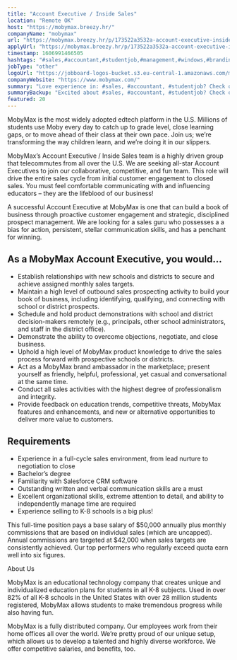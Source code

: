 ```yaml
---
title: "Account Executive / Inside Sales"
location: "Remote OK"
host: "https://mobymax.breezy.hr/"
companyName: "mobymax"
url: "https://mobymax.breezy.hr/p/173522a3532a-account-executive-inside-sales"
applyUrl: "https://mobymax.breezy.hr/p/173522a3532a-account-executive-inside-sales/apply"
timestamp: 1606991466505
hashtags: "#sales,#accountant,#studentjob,#management,#windows,#branding,#devsec,#crm,#office"
jobType: "other"
logoUrl: "https://jobboard-logos-bucket.s3.eu-central-1.amazonaws.com/mobymax"
companyWebsite: "https://www.mobymax.com/"
summary: "Love experience in: #sales, #accountant, #studentjob? Check out this job post!"
summaryBackup: "Excited about #sales, #accountant, #studentjob? Check out this job post!"
featured: 20
---
```


MobyMax is the most widely adopted edtech platform in the U.S. Millions of students use Moby every day to catch up to grade level, close learning gaps, or to move ahead of their class at their own pace. Join us; we’re transforming the way children learn, and we’re doing it in our slippers.

MobyMax’s Account Executive / Inside Sales team is a highly driven group that telecommutes from all over the U.S. We are seeking all-star Account Executives to join our collaborative, competitive, and fun team. This role will drive the entire sales cycle from initial customer engagement to closed sales. You must feel comfortable communicating with and influencing educators – they are the lifeblood of our business!

A successful Account Executive at MobyMax is one that can build a book of business through proactive customer engagement and strategic, disciplined prospect management. We are looking for a sales guru who possesses a a bias for action, persistent, stellar communication skills, and has a penchant for winning.

## As a MobyMax Account Executive, you would…

*   Establish relationships with new schools and districts to secure and achieve assigned monthly sales targets.
*   Maintain a high level of outbound sales prospecting activity to build your book of business, including identifying, qualifying, and connecting with school or district prospects.
*   Schedule and hold product demonstrations with school and district decision-makers remotely (e.g., principals, other school administrators, and staff in the district office).
*   Demonstrate the ability to overcome objections, negotiate, and close business.
*   Uphold a high level of MobyMax product knowledge to drive the sales process forward with prospective schools or districts.
*   Act as a MobyMax brand ambassador in the marketplace; present yourself as friendly, helpful, professional, yet casual and conversational at the same time.
*   Conduct all sales activities with the highest degree of professionalism and integrity.
*   Provide feedback on education trends, competitive threats, MobyMax features and enhancements, and new or alternative opportunities to deliver more value to customers.

## Requirements

*   Experience in a full-cycle sales environment, from lead nurture to negotiation to close
*   Bachelor’s degree
*   Familiarity with Salesforce CRM software
*   Outstanding written and verbal communication skills are a must
*   Excellent organizational skills, extreme attention to detail, and ability to independently manage time are required
*   Experience selling to K-8 schools is a big plus!

This full-time position pays a base salary of $50,000 annually plus monthly commissions that are based on individual sales (which are uncapped). Annual commissions are targeted at $42,000 when sales targets are consistently achieved. Our top performers who regularly exceed quota earn well into six figures.

About Us

MobyMax is an educational technology company that creates unique and individualized education plans for students in all K-8 subjects. Used in over 82% of all K-8 schools in the United States with over 28 million students registered, MobyMax allows students to make tremendous progress while also having fun.

MobyMax is a fully distributed company. Our employees work from their home offices all over the world. We’re pretty proud of our unique setup, which allows us to develop a talented and highly diverse workforce. We offer competitive salaries, and benefits, too.
